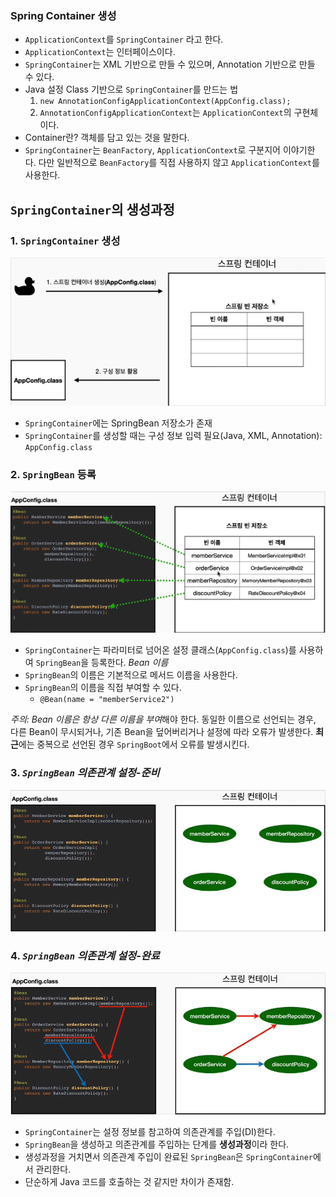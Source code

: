 ### Spring Container 생성

- `ApplicationContext`를 `SpringContainer` 라고 한다.
- `ApplicationContext`는 인터페이스이다.
- `SpringContainer`는 XML 기반으로 만들 수 있으며, Annotation 기반으로 만들 수 있다.
- Java 설정 Class 기반으로 `SpringContainer`를 만드는 법
    1. `new AnnotationConfigApplicationContext(AppConfig.class);`
    2. `AnnotationConfigApplicationContext`는 `ApplicationContext`의 구현체이다.
- Container란? 객체를 담고 있는 것을 말한다.
- `SpringContainer`는 `BeanFactory`, `ApplicationContext`로 구분지어 이야기한다. 다만 일반적으로 `BeanFactory`를 직접 사용하지
  않고 `ApplicationContext`를 사용한다.

## `SpringContainer`의 생성과정

### 1. `SpringContainer` 생성
![img.png](img.png)
- `SpringContainer`에는 SpringBean 저장소가 존재
- `SpringContainer`를 생성할 때는 구성 정보 입력 필요(Java, XML, Annotation): `AppConfig.class`

### 2. `SpringBean` 등록
![img_1.png](img_1.png)
- `SpringContainer`는 파라미터로 넘어온 설정 클래스(`AppConfig.class`)를 사용하여 `SpringBean`을 등록한다.
*Bean 이름*
- `SpringBean`의 이름은 기본적으로 메서드 이름을 사용한다.
- `SpringBean`의 이름을 직접 부여할 수 있다.
  - `@Bean(name = "memberService2")`

*주의: Bean 이름은 항상 다른 이름을 부여*해야 한다.
동일한 이름으로 선언되는 경우, 다른 Bean이 무시되거나, 기존 Bean을 덮어버리거나 설정에 따라 오류가 발생한다.
**최근**에는 중복으로 선언된 경우 `SpringBoot`에서 오류를 발생시킨다.

### 3. *`SpringBean` 의존관계 설정-준비*
![img_2.png](img_2.png)

### 4. *`SpringBean` 의존관계 설정-완료*
![img_3.png](img_3.png)
- `SpringContainer`는 설정 정보를 참고하여 의존관계를 주입(DI)한다.
- `SpringBean`을 생성하고 의존관계를 주입하는 단계를 **생성과정**이라 한다.
- 생성과정을 거치면서 의존관계 주입이 완료된 `SpringBean`은 `SpringContainer`에서 관리한다.
- 단순하게 Java 코드를 호출하는 것 같지만 차이가 존재함.
